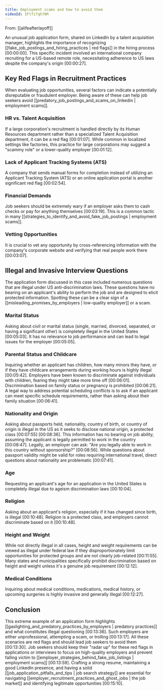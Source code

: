 ```yaml
---
title: Employment scams and how to avoid them
videoId: IFtfi7qh76M
---
```


From: [[alifeafterlayoff]] <br/> 

An unusual job application form, shared on LinkedIn by a talent acquisition manager, highlights the importance of recognizing [[fake_job_postings_and_hiring_practices | red flags]] in the hiring process <a class="yt-timestamp" data-t="00:00:00">[00:00:00]</a>. This specific incident involved an international company recruiting for a US-based remote role, necessitating adherence to US laws despite the company's origin <a class="yt-timestamp" data-t="00:00:27">[00:00:27]</a>.

## Key Red Flags in Recruitment Practices

When evaluating job opportunities, several factors can indicate a potentially disreputable or fraudulent employer. Being aware of these can help job seekers avoid [[predatory_job_postings_and_scams_on_linkedin | employment scams]].

### HR vs. Talent Acquisition
If a large corporation's recruitment is handled directly by its Human Resources department rather than a specialized Talent Acquisition department, it can be a red flag <a class="yt-timestamp" data-t="00:01:07">[00:01:07]</a>. While common in localized settings like factories, this practice for large corporations may suggest a "scammy role" or a lower-quality employer <a class="yt-timestamp" data-t="00:01:12">[00:01:12]</a>.

### Lack of Applicant Tracking Systems (ATS)
A company that sends manual forms for completion instead of utilizing an Applicant Tracking System (ATS) or an online application portal is another significant red flag <a class="yt-timestamp" data-t="00:02:54">[00:02:54]</a>.

### Financial Demands
Job seekers should be extremely wary if an employer asks them to cash checks or pay for anything themselves <a class="yt-timestamp" data-t="00:03:19">[00:03:19]</a>. This is a common tactic in many [[strategies_to_identify_and_avoid_fake_job_postings | employment scams]].

### Vetting Opportunities
It is crucial to vet any opportunity by cross-referencing information with the company's corporate website and verifying that real people work there <a class="yt-timestamp" data-t="00:03:07">[00:03:07]</a>.

## Illegal and Invasive Interview Questions

The application form discussed in this case included numerous questions that are illegal under US anti-discrimination laws. These questions have no bearing on an applicant's ability to perform the job and are designed to elicit protected information. Spotting these can be a clear sign of a [[misleading_promises_by_employers | low-quality employer]] or a scam.

### Marital Status
Asking about civil or marital status (single, married, divorced, separated, or having a significant other) is completely illegal in the United States <a class="yt-timestamp" data-t="00:05:03">[00:05:03]</a>. It has no relevance to job performance and can lead to legal issues for the employer <a class="yt-timestamp" data-t="00:05:05">[00:05:05]</a>.

### Parental Status and Childcare
Inquiring whether an applicant has children, how many minors they have, or if they have childcare arrangements during working hours is highly illegal <a class="yt-timestamp" data-t="00:05:42">[00:05:42]</a>. Employers have been known to discriminate against individuals with children, fearing they might take more time off <a class="yt-timestamp" data-t="00:06:01">[00:06:01]</a>. Discrimination based on family status or pregnancy is prohibited <a class="yt-timestamp" data-t="00:06:21">[00:06:21]</a>.
A legal way to address potential scheduling conflicts is to ask if an applicant can meet specific schedule requirements, rather than asking about their family situation <a class="yt-timestamp" data-t="00:06:41">[00:06:41]</a>.

### Nationality and Origin
Asking about passports held, nationality, country of birth, or country of origin is illegal in the US as it seeks to disclose national origin, a protected class <a class="yt-timestamp" data-t="00:07:55">[00:07:55]</a> <a class="yt-timestamp" data-t="00:08:36">[00:08:36]</a>. This information has no bearing on job ability, assuming the applicant is legally permitted to work in the country <a class="yt-timestamp" data-t="00:08:47">[00:08:47]</a>.
Legally, an employer can ask: "Are you legally able to work in this country without sponsorship?" <a class="yt-timestamp" data-t="00:08:56">[00:08:56]</a>. While questions about passport validity might be valid for roles requiring international travel, direct questions about nationality are problematic <a class="yt-timestamp" data-t="00:07:41">[00:07:41]</a>.

### Age
Requesting an applicant's age for an application in the United States is completely illegal due to ageism discrimination laws <a class="yt-timestamp" data-t="00:10:04">[00:10:04]</a>.

### Religion
Asking about an applicant's religion, especially if it has changed since birth, is illegal <a class="yt-timestamp" data-t="00:10:48">[00:10:48]</a>. Religion is a protected class, and employers cannot discriminate based on it <a class="yt-timestamp" data-t="00:10:48">[00:10:48]</a>.

### Height and Weight
While not directly illegal in all cases, height and weight requirements can be viewed as illegal under federal law if they disproportionately limit opportunities for protected groups and are not clearly job-related <a class="yt-timestamp" data-t="00:11:55">[00:11:55]</a>. Many states and municipalities specifically prohibit discrimination based on height and weight unless it's a genuine job requirement <a class="yt-timestamp" data-t="00:12:12">[00:12:12]</a>.

### Medical Conditions
Inquiring about medical conditions, medications, medical history, or upcoming surgeries is highly invasive and generally illegal <a class="yt-timestamp" data-t="00:12:27">[00:12:27]</a>.

## Conclusion

This extreme example of an application form highlights [[gaslighting_and_predatory_practices_by_employers | predatory practices]] and what constitutes illegal questioning <a class="yt-timestamp" data-t="00:13:36">[00:13:36]</a>. Such employers are either unprofessional, attempting a scam, or trolling <a class="yt-timestamp" data-t="00:13:17">[00:13:17]</a>. All these scenarios are red flags and should lead job seekers to avoid them <a class="yt-timestamp" data-t="00:13:30">[00:13:30]</a>. Job seekers should keep their "radar up" for these red flags in applications or interviews to focus on high-quality employers and prevent falling victim to [[employer_strategies_behind_fake_job_listings | employment scams]] <a class="yt-timestamp" data-t="00:13:59">[00:13:59]</a>. Crafting a strong resume, maintaining a good LinkedIn presence, and having a solid [[job_application_pitfalls_and_tips | job search strategy]] are essential for navigating [[employer_recruitment_practices_and_ghost_jobs | the job market]] and identifying legitimate opportunities <a class="yt-timestamp" data-t="00:15:10">[00:15:10]</a>.